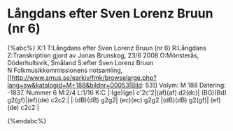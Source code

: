 # Långdans efter Sven Lorenz Bruun (nr 6)

{%abc%}
X:1
T:Långdans efter Sven Lorenz Bruun (nr 6)
R:Långdans
Z:Transkription gjord av Jonas Brunskog, 23/6 2008
O:Mönsterås, Döderhultsvik, Småland
S:efter Sven Lorenz Bruun
N:Folkmusikkommissionens notsamling, [[http://www.smus.se/earkiv/fmk/browselarge.php?lang=sw&katalogid=M+188&bildnr=00053|Bild: 53]] Volym: M 188 Datering: -1837. Nummer 6
M:2/4
L:1/16
K:C
|:(ge)(ge) c'2c'2|(af)(af) d2(dc)| (BG)(Bd) g2(gf)|(ef)(de) c2c2:|
|:(dB)(dB) g2g2| (ec)(ec) g2g2 |(dB)(dB) g2(gf)| (ef)(de) c2c2:|

{%endabc%}

